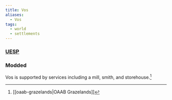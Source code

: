 ```yaml
---
title: Vos
aliases:
  - Vos
tags:
  - world
  - settlements
---
```

### [UESP](https://en.uesp.net/wiki/Morrowind:Vos)
### Modded
Vos is supported by services including a mill, smith, and storehouse.[^1]

[^1]: [[oaab-grazelands|OAAB Grazelands]]